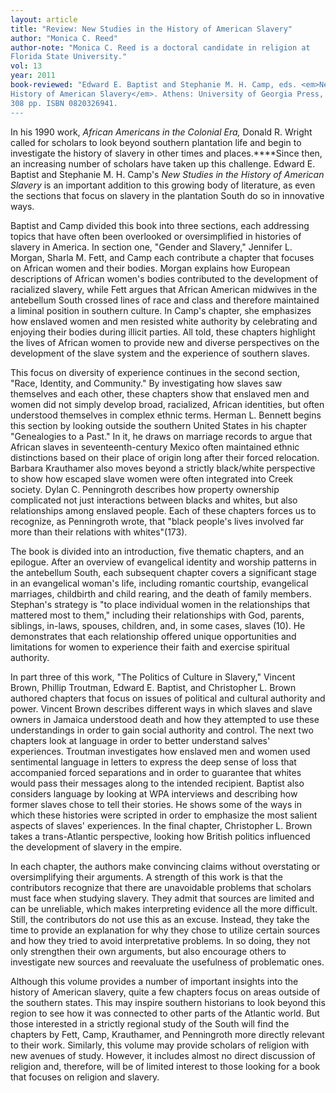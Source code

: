 ```yaml
---
layout: article
title: "Review: New Studies in the History of American Slavery"
author: "Monica C. Reed"
author-note: "Monica C. Reed is a doctoral candidate in religion at
Florida State University."
vol: 13
year: 2011
book-reviewed: "Edward E. Baptist and Stephanie M. H. Camp, eds. <em>New Studies in the
History of American Slavery</em>. Athens: University of Georgia Press, 2006.
308 pp. ISBN 0820326941. 
---
```


In his 1990 work, *African Americans in the Colonial Era,* Donald R.
Wright called for scholars to look beyond southern plantation life and
begin to investigate the history of slavery in other times and
places.****Since then, an increasing number of scholars have taken up
this challenge. Edward E. Baptist and Stephanie M. H. Camp's *New
Studies in the History of American Slavery* is an important addition to
this growing body of literature, as even the sections that focus on
slavery in the plantation South do so in innovative ways.

Baptist and Camp divided this book into three sections, each addressing
topics that have often been overlooked or oversimplified in histories of
slavery in America. In section one, "Gender and Slavery," Jennifer L.
Morgan, Sharla M. Fett, and Camp each contribute a chapter that focuses
on African women and their bodies. Morgan explains how European
descriptions of African women's bodies contributed to the development of
racialized slavery, while Fett argues that African American midwives in
the antebellum South crossed lines of race and class and therefore
maintained a liminal position in southern culture. In Camp's chapter,
she emphasizes how enslaved women and men resisted white authority by
celebrating and enjoying their bodies during illicit parties. All told,
these chapters highlight the lives of African women to provide new and
diverse perspectives on the development of the slave system and the
experience of southern slaves.

This focus on diversity of experience continues in the second section,
"Race, Identity, and Community." By investigating how slaves saw
themselves and each other, these chapters show that enslaved men and
women did not simply develop broad, racialized, African identities, but
often understood themselves in complex ethnic terms. Herman L. Bennett
begins this section by looking outside the southern United States in his
chapter "Genealogies to a Past." In it, he draws on marriage records to
argue that African slaves in seventeenth-century Mexico often maintained
ethnic distinctions based on their place of origin long after their
forced relocation. Barbara Krauthamer also moves beyond a strictly
black/white perspective to show how escaped slave women were often
integrated into Creek society. Dylan C. Penningroth describes how
property ownership complicated not just interactions between blacks and
whites, but also relationships among enslaved people. Each of these
chapters forces us to recognize, as Penningroth wrote, that "black
people's lives involved far more than their relations with whites"(173).

The book is divided into an introduction, five thematic chapters, and an
epilogue. After an overview of evangelical identity and worship patterns
in the antebellum South, each subsequent chapter covers a significant
stage in an evangelical woman's life, including romantic courtship,
evangelical marriages, childbirth and child rearing, and the death of
family members. Stephan's strategy is "to place individual women in the
relationships that mattered most to them," including their relationships
with God, parents, siblings, in-laws, spouses, children, and, in some
cases, slaves (10). He demonstrates that each relationship offered
unique opportunities and limitations for women to experience their faith
and exercise spiritual authority.

In part three of this work, "The Politics of Culture in Slavery,"
Vincent Brown, Phillip Troutman, Edward E. Baptist, and Christopher L.
Brown authored chapters that focus on issues of political and cultural
authority and power. Vincent Brown describes different ways in which
slaves and slave owners in Jamaica understood death and how they
attempted to use these understandings in order to gain social authority
and control. The next two chapters look at language in order to better
understand salves' experiences. Troutman investigates how enslaved men
and women used sentimental language in letters to express the deep sense
of loss that accompanied forced separations and in order to guarantee
that whites would pass their messages along to the intended recipient.
Baptist also considers language by looking at WPA interviews and
describing how former slaves chose to tell their stories. He shows some
of the ways in which these histories were scripted in order to emphasize
the most salient aspects of slaves' experiences. In the final chapter,
Christopher L. Brown takes a trans-Atlantic perspective, looking how
British politics influenced the development of slavery in the empire.

In each chapter, the authors make convincing claims without overstating
or oversimplifying their arguments. A strength of this work is that the
contributors recognize that there are unavoidable problems that scholars
must face when studying slavery. They admit that sources are limited and
can be unreliable, which makes interpreting evidence all the more
difficult. Still, the contributors do not use this as an excuse.
Instead, they take the time to provide an explanation for why they chose
to utilize certain sources and how they tried to avoid interpretative
problems. In so doing, they not only strengthen their own arguments, but
also encourage others to investigate new sources and reevaluate the
usefulness of problematic ones.

Although this volume provides a number of important insights into the
history of American slavery, quite a few chapters focus on areas outside
of the southern states. This may inspire southern historians to look
beyond this region to see how it was connected to other parts of the
Atlantic world. But those interested in a strictly regional study of the
South will find the chapters by Fett, Camp, Krauthamer, and Penningroth
more directly relevant to their work. Similarly, this volume may provide
scholars of religion with new avenues of study. However, it includes
almost no direct discussion of religion and, therefore, will be of
limited interest to those looking for a book that focuses on religion
and slavery.
